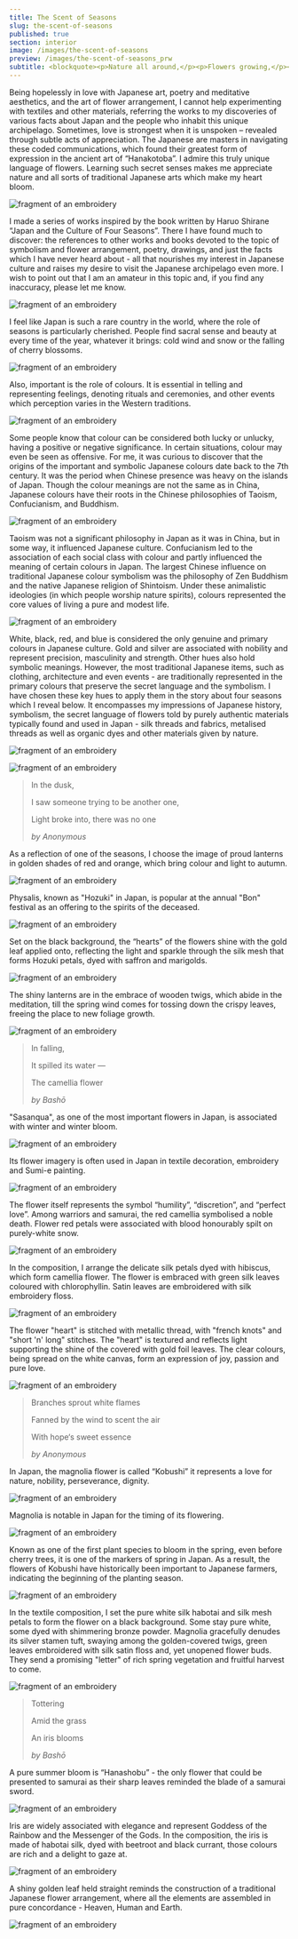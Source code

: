 ```yaml
---
title: The Scent of Seasons
slug: the-scent-of-seasons
published: true
section: interior
image: /images/the-scent-of-seasons
preview: /images/the-scent-of-seasons_prw
subtitle: <blockquote><p>Nature all around,</p><p>Flowers growing,</p><p>Colours singing songs</p><cite>by Jiho</cite></blockquote>
---
```


Being hopelessly in love with Japanese art, poetry and meditative aesthetics, and the art of flower arrangement, I cannot help experimenting with textiles and other materials, referring the works to my discoveries of various facts about Japan and the people who inhabit this unique archipelago. Sometimes, love is strongest when it is unspoken – revealed through subtle acts of appreciation. The Japanese are masters in navigating these coded communications, which found their greatest form of expression in the ancient art of “Hanakotoba”. I admire this truly unique language of flowers. Learning such secret senses makes me appreciate nature and all sorts of traditional Japanese arts which make my heart bloom.

![fragment of an embroidery](/images/the-scent-of-seasons_1)

I made a series of works inspired by the book written by Haruo Shirane “Japan and the Culture of Four Seasons”. There I have found much to discover: the references to other works and books devoted to the topic of symbolism and flower arrangement, poetry, drawings, and just the facts which I have never heard about - all that nourishes my interest in Japanese culture and raises my desire to visit the Japanese archipelago even more. I wish to point out that I am an amateur in this topic and, if you find any inaccuracy, please let me know.

![fragment of an embroidery](/images/the-scent-of-seasons_2)

I feel like Japan is such a rare country in the world, where the role of seasons is particularly cherished. People find sacral sense and beauty at every time of the year, whatever it brings: cold wind and snow or the falling of cherry blossoms.

![fragment of an embroidery](/images/the-scent-of-seasons_3)

Also, important is the role of colours. It is essential in telling and representing feelings, denoting rituals and ceremonies, and other events which perception varies in the Western traditions.

![fragment of an embroidery](/images/the-scent-of-seasons_4)

Some people know that colour can be considered both lucky or unlucky, having a positive or negative significance. In certain situations, colour may even be seen as offensive. For me, it was curious to discover that the origins of the important and symbolic Japanese colours date back to the 7th century. It was the period when Chinese presence was heavy on the islands of Japan. Though the colour meanings are not the same as in China, Japanese colours have their roots in the Chinese philosophies of Taoism, Confucianism, and Buddhism.

![fragment of an embroidery](/images/the-scent-of-seasons_5)

Taoism was not a significant philosophy in Japan as it was in China, but in some way, it influenced Japanese culture. Confucianism led to the association of each social class with colour and partly influenced the meaning of certain colours in Japan. The largest Chinese influence on traditional Japanese colour symbolism was the philosophy of Zen Buddhism and the native Japanese religion of Shintoism. Under these animalistic ideologies (in which people worship nature spirits), colours represented the core values of living a pure and modest life.

![fragment of an embroidery](/images/the-scent-of-seasons_6)

White, black, red, and blue is considered the only genuine and primary colours in Japanese culture. Gold and silver are associated with nobility and represent precision, masculinity and strength. Other hues also hold symbolic meanings. However, the most traditional Japanese items, such as clothing, architecture and even events - are traditionally represented in the primary colours that preserve the secret language and the symbolism. I have chosen these key hues to apply them in the story about four seasons which I reveal below. It encompasses my impressions of Japanese history, symbolism, the secret language of flowers told by purely authentic materials typically found and used in Japan - silk threads and fabrics, metalised threads as well as organic dyes and other materials given by nature.

![fragment of an embroidery](/images/the-scent-of-seasons_7)

![fragment of an embroidery](/images/the-scent-of-seasons_8)

<blockquote>
  <p>In the dusk,</p>
  <p>I saw someone trying to be another one,</p>
  <p>Light broke into, there was no one</p>
  <cite>by Anonymous</cite>
</blockquote>

As a reflection of one of the seasons, I choose the image of proud lanterns in golden shades of red and orange, which bring colour and light to autumn.

![fragment of an embroidery](/images/the-scent-of-seasons_9)

Physalis, known as "Hozuki" in Japan, is popular at the annual "Bon" festival as an offering to the spirits of the deceased.

![fragment of an embroidery](/images/the-scent-of-seasons_10)

Set on the black background, the “hearts” of the flowers shine with the gold leaf applied onto, reflecting the light and sparkle through the silk mesh that forms Hozuki petals, dyed with saffron and marigolds.

![fragment of an embroidery](/images/the-scent-of-seasons_11)

The shiny lanterns are in the embrace of wooden twigs, which abide in the meditation, till the spring wind comes for tossing down the crispy leaves, freeing the place to new foliage growth.

![fragment of an embroidery](/images/the-scent-of-seasons_12)

<blockquote>
  <p>In falling,</p>
  <p>It spilled its water —</p>
  <p>The camellia flower</p>
  <cite>by Bashō</cite>
</blockquote>

"Sasanqua", as one of the most important flowers in Japan, is associated with winter and winter bloom.

![fragment of an embroidery](/images/the-scent-of-seasons_13)

Its flower imagery is often used in Japan in textile decoration, embroidery and Sumi-e painting.

![fragment of an embroidery](/images/the-scent-of-seasons_14)

The flower itself represents the symbol “humility”, “discretion”, and “perfect love”. Among warriors and samurai, the red camellia symbolised a noble death. Flower red petals were associated with blood honourably spilt on purely-white snow.

![fragment of an embroidery](/images/the-scent-of-seasons_15)

In the composition, I arrange the delicate silk petals dyed with hibiscus, which form camellia flower. The flower is embraced with green silk leaves coloured with chlorophyllin. Satin leaves are embroidered with silk embroidery floss.

![fragment of an embroidery](/images/the-scent-of-seasons_16)

The flower "heart" is stitched with metallic thread, with "french knots" and "short 'n' long" stitches. The "heart" is textured and reflects light supporting the shine of the covered with gold foil leaves. The clear colours, being spread on the white canvas, form an expression of joy, passion and pure love.

![fragment of an embroidery](/images/the-scent-of-seasons_17)

<blockquote>
  <p>Branches sprout white flames</p>
  <p>Fanned by the wind to scent the air</p>
  <p>With hope‘s sweet essence</p>
  <cite>by Anonymous</cite>
</blockquote>

In Japan, the magnolia flower is called “Kobushi” it represents a love for nature, nobility, perseverance, dignity.

![fragment of an embroidery](/images/the-scent-of-seasons_18)

Magnolia is notable in Japan for the timing of its flowering.

![fragment of an embroidery](/images/the-scent-of-seasons_19)

Known as one of the first plant species to bloom in the spring, even before cherry trees, it is one of the markers of spring in Japan. As a result, the flowers of Kobushi have historically been important to Japanese farmers, indicating the beginning of the planting season.

![fragment of an embroidery](/images/the-scent-of-seasons_20)

In the textile composition, I set the pure white silk habotai and silk mesh petals to form the flower on a black background. Some stay pure white, some dyed with shimmering bronze powder. Magnolia gracefully denudes its silver stamen tuft, swaying among the golden-covered twigs, green leaves embroidered with silk satin floss and, yet unopened flower buds. They send a promising "letter" of rich spring vegetation and fruitful harvest to come.

![fragment of an embroidery](/images/the-scent-of-seasons_21)

<blockquote>
  <p>Tottering</p>
  <p>Amid the grass</p>
  <p>An iris blooms</p>
  <cite>by Bashō</cite>
</blockquote>

A pure summer bloom is “Hanashobu” - the only flower that could be presented to samurai as their sharp leaves reminded the blade of a samurai sword.

![fragment of an embroidery](/images/the-scent-of-seasons_22)

Iris are widely associated with elegance and represent Goddess of the Rainbow and the Messenger of the Gods. In the composition, the iris is made of habotai silk, dyed with beetroot and black currant, those colours are rich and a delight to gaze at.

![fragment of an embroidery](/images/the-scent-of-seasons_23)

A shiny golden leaf held straight reminds the construction of a traditional Japanese flower arrangement, where all the elements are assembled in pure concordance - Heaven, Human and Earth.

![fragment of an embroidery](/images/the-scent-of-seasons_24)

